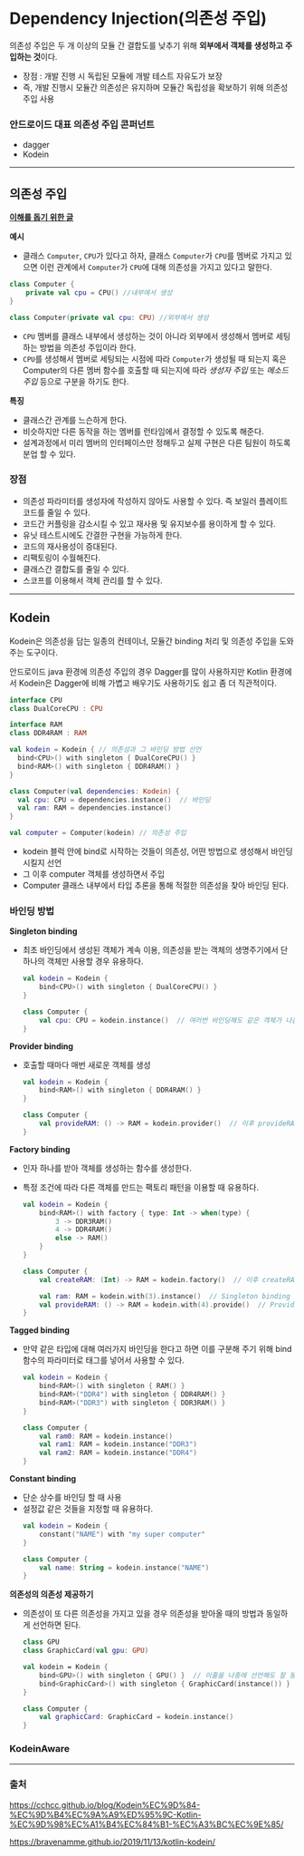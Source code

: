 # Dependency Injection(의존성 주입)
의존성 주입은 두 개 이상의 모듈 간 결합도를 낮추기 위해 **외부에서 객체를 생성하고 주입하는 것**이다.
+ 장점 : 개발 진행 시 독립된 모듈에 개발 테스트 자유도가 보장
+ 즉, 개발 진행시 모듈간 의존성은 유지하며 모듈간 독립성을 확보하기 위해 의존성 주입 사용

### 안드로이드 대표 의존성 주입 콘퍼넌트
+ dagger
+ Kodein

---

## 의존성 주입
[**이해를 돕기 위한 글**](https://kotlinworld.com/64)

**예시**

+ 클래스 `Computer`, `CPU`가 있다고 하자, 클래스 `Computer`가 `CPU`를 멤버로 가지고 있으면 이런 관계에서 `Computer`가 `CPU`에 대해 의존성을 가지고 있다고 말한다. 

```kotlin
class Computer {
    private val cpu = CPU() //내부에서 생성
}

class Computer(private val cpu: CPU) //외부에서 생성
```
+ `CPU` 멤버를 클래스 내부에서 생성하는 것이 아니라 외부에서 생성해서 멤버로 세팅하는 방법을 의존성 주입이라 한다. 
+ `CPU`를 생성해서 멤버로 세팅되는 시점에 따라 `Computer`가 생성될 때 되는지 혹은 Computer의 다른 멤버 함수를 호출할 때 되는지에 따라 *생성자 주입* 또는 *메소드 주입* 등으로 구분을 하기도 한다.

**특징**
+ 클래스간 관계를 느슨하게 한다.
+ 비슷하지만 다른 동작을 하는 멤버를 런타임에서 결정할 수 있도록 해준다.
+ 설계과정에서 미리 멤버의 인터페이스만 정해두고 실제 구현은 다른 팀원이 하도록 분업 할 수 있다.

### 장점
+ 의존성 파라미터를 생성자에 작성하지 않아도 사용할 수 있다. 즉 보일러 플레이트 코드를 줄일 수 있다.
+ 코드간 커플링을 감소시킬 수 있고 재사용 및 유지보수를 용이하게 할 수 있다.
+ 유닛 테스트시에도 간결한 구현을 가능하게 한다.
+ 코드의 재사용성이 증대된다.
+ 리팩토링이 수월해진다.
+ 클래스간 결합도를 줄일 수 있다.
+ 스코프를 이용해서 객체 관리를 할 수 있다.
---
## Kodein
Kodein은 의존성을 담는 일종의 컨테이너, 모듈간 binding 처리 및 의존성 주입을 도와주는 도구이다.

안드로이드 java 환경에 의존성 주입의 경우 Dagger를 많이 사용하지만 Kotlin 환경에서 Kodein은 Dagger에 비해 가볍고 배우기도 사용하기도 쉽고 좀 더 직관적이다.

```kotlin
interface CPU
class DualCoreCPU : CPU

interface RAM
class DDR4RAM : RAM

val kodein = Kodein { // 의존성과 그 바인딩 방법 선언
  bind<CPU>() with singleton { DualCoreCPU() }
  bind<RAM>() with singleton { DDR4RAM() }
}

class Computer(val dependencies: Kodein) {
  val cpu: CPU = dependencies.instance()  // 바인딩
  val ram: RAM = dependencies.instance()
}

val computer = Computer(kodein) // 의존성 주입
```
+ kodein 블럭 안에 bind로 시작하는 것들이 의존성, 어떤 방법으로 생성해서 바인딩 시킬지 선언
+ 그 이후 computer 객체를 생성하면서 주입
+ Computer 클래스 내부에서 타입 추론을 통해 적절한 의존성을 찾아 바인딩 된다.

### 바인딩 방법
**Singleton binding**
+ 최초 바인딩에서 생성된 객체가 계속 이용, 의존성을 받는 객체의 생명주기에서 단 하나의 객체만 사용할 경우 유용하다.

    ```kotlin
    val kodein = Kodein {
        bind<CPU>() with singleton { DualCoreCPU() }
    }

    class Computer {
        val cpu: CPU = kodein.instance()  // 여러번 바인딩해도 같은 객체가 나옴
    }
    ```

**Provider binding**
+ 호출할 때마다 매번 새로운 객체를 생성
    ```kotlin
    val kodein = Kodein {
        bind<RAM>() with singleton { DDR4RAM() }
    }

    class Computer {
        val provideRAM: () -> RAM = kodein.provider()  // 이후 provideRAM() 을 호출
    }
    ```

**Factory binding**
+ 인자 하나를 받아 객체를 생성하는 함수를 생성한다.
+ 특정 조건에 따라 다른 객체를 만드는 팩토리 패턴을 이용할 때 유용하다.

    ```kotlin
    val kodein = Kodein {
        bind<RAM>() with factory { type: Int -> when(type) {
            3 -> DDR3RAM()
            4 -> DDR4RAM()
            else -> RAM()
        }
    }

    class Computer {
        val createRAM: (Int) -> RAM = kodein.factory()  // 이후 createRAM(3) 이런식으로 호출

        val ram: RAM = kodein.with(3).instance()  // Singleton binding 처럼 사용 가능
        val provideRAM: () -> RAM = kodein.with(4).provide()  // Provider binding 처럼 사용 가능
    }
    ```

**Tagged binding**
+ 만약 같은 타입에 대해 여러가지 바인딩을 한다고 하면 이를 구분해 주기 위해 bind 함수의 파라미터로 태그를 넣어서 사용할 수 있다.
    ```kotlin
    val kodein = Kodein {
        bind<RAM>() with singleton { RAM() }
        bind<RAM>("DDR4") with singleton { DDR4RAM() }
        bind<RAM>("DDR3") with singleton { DDR3RAM() }
    }

    class Computer {
        val ram0: RAM = kodein.instance()
        val ram1: RAM = kodein.instance("DDR3")
        val ram2: RAM = kodein.instance("DDR4")
    }
    ```

**Constant binding**
+ 단순 상수를 바인딩 할 때 사용
+ 설정값 같은 것들을 지정할 때 유용하다.
    ```kotlin
    val kodein = Kodein {
        constant("NAME") with "my super computer"
    }

    class Computer {
        val name: String = kodein.instance("NAME")
    }
    ```

**의존성의 의존성 제공하기**
+ 의존성이 또 다른 의존성을 가지고 있을 경우 의존성을 받아올 때의 방법과 동일하게 선언하면 된다.
    ```kotlin
    class GPU
    class GraphicCard(val gpu: GPU)

    val kodein = Kodein {
        bind<GPU>() with singleton { GPU() }  // 이줄을 나중에 선언해도 잘 동작함
        bind<GraphicCard>() with singleton { GraphicCard(instance()) }
    }

    class Computer {
        val graphicCard: GraphicCard = kodein.instance()
    }
    ```

### KodeinAware

---
### 출처

https://cchcc.github.io/blog/Kodein%EC%9D%84-%EC%9D%B4%EC%9A%A9%ED%95%9C-Kotlin-%EC%9D%98%EC%A1%B4%EC%84%B1-%EC%A3%BC%EC%9E%85/

https://bravenamme.github.io/2019/11/13/kotlin-kodein/
